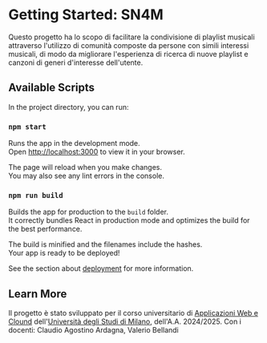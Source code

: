 # Getting Started: SN4M

Questo progetto ha lo scopo di facilitare la condivisione di playlist musicali attraverso l'utilizzo di comunità composte da persone con simili interessi musicali, di modo da migliorare l'esperienza di ricerca di nuove playlist e canzoni di generi d'interesse dell'utente.

## Available Scripts

In the project directory, you can run:

### `npm start`

Runs the app in the development mode.\
Open [http://localhost:3000](http://localhost:3000) to view it in your browser.

The page will reload when you make changes.\
You may also see any lint errors in the console.

### `npm run build`

Builds the app for production to the `build` folder.\
It correctly bundles React in production mode and optimizes the build for the best performance.

The build is minified and the filenames include the hashes.\
Your app is ready to be deployed!

See the section about [deployment](https://facebook.github.io/create-react-app/docs/deployment) for more information.

## Learn More

Il progetto è stato sviluppato per il corso universitario di [Applicazioni Web e Clound](https://www.unimi.it/it/corsi/insegnamenti-dei-corsi-di-laurea/2025/applicazioni-web-e-cloud) dell'[Università degli Studi di Milano](https://www.unimi.it/it), dell'A.A. 2024/2025.
Con i docenti: Claudio Agostino Ardagna, Valerio Bellandi
